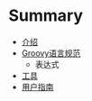 # Summary

* [介绍](README.md)
* [Groovy语言规范](chapter1.md)
   * 表达式
* [工具](tools.md)
* [用户指南](users_guides.md)

